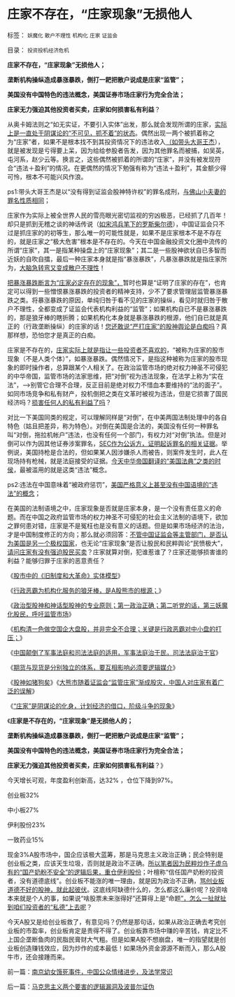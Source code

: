 # 庄家不存在，“庄家现象”无损他人

标签： `妖魔化` `散户不理性` `机构化` `庄家` `证监会` 

目录： `投资投机经济危机`

**庄家不存在，“庄家现象”无损他人；**

**垄断机构操纵造成暴涨暴跌，倒打一耙把散户说成是庄家“监管”；**

**美国没有中国特色的违法概念，美国证券市场庄家行为完全合法；**

**庄家无力强迫其他投资者买卖，庄家如何损害私有利益**？



从奥卡姆法则之“如无实证，不要引入实体”出发，那么就会发现所谓的庄家，[实际上是一直处于阴谋论的“不可见，抓不着”的状态](../../../2013/6/27/“庄家”是阴谋论的化身，计划经济的借口，阶级斗争的现象.md)。偶然出现一两个被抓着称之为“庄家”者，如果不是根本找不到其投资情况下的违法收入[（如带头大哥王杰](../../../2007/8/28/私有财产有罪；“巨款”是大罪.md)），就是被发现是亏得要上呆，因为给给参股者告发，因为其他罪名而被捕，如吴英，屯河系，赵少云等。换言之，这些偶然被抓着的所谓的“庄家”，并没有被发现符合“违法＋盈利”的情况。在更偶然的情况下勉强有称为“违法＋盈利”，其金额少得可怜，根本不可能兴风作浪。

ps1:带头大哥王杰是以“没有得到证监会股神特许权”的罪名成刑，[与佛山小夫妻的罪名性质相同](../../../2007/8/28/私有财产有罪；“巨款”是大罪.md)；

庄家作为实际上被全世界人民的雪亮眼光密切监视的穷凶极恶，已经抓了几百年！却只是抓到无稽之谈的神话传说（[如宋鸿兵笔下的罗斯柴尔德](../../../2008/10/20/民族主义阴谋论不受欢迎.md)），中国证监会只不过是抓庄家的的初等生，那么唯一的可能性就是，如果不是庄家根本不是不存在的，就是庄家之“极大危害”根本是不存在的。今天在中国金融投资文化圈中流传的所谓“庄家”，其一是指某种操盘上的“庄家现象”；其二是一些股神欲状自已多智而近妖的自吹自擂，最后一种庄家本身就是指“暴涨暴跌”，凡暴涨暴跌就是指庄家所为，[大脑急转弯又变成散户不理性](../../../2013/1/14/习惯计划经济的专家，忍受不了股民有钱赚.md)！

[把暴涨暴跌断言为“庄家必定存在的现象”，](../../../2011/6/2/A股机构化造就不理性的暴涨暴跌.md)暂时也算是“证明了庄家的存在”，也肯定可以得到一些憎恨暴涨暴跌的投资者的精神支持，少不了要求管理层监管暴涨暴跌之类。将暴涨暴跌的原因，单纯归咎于看不见的庄家的操纵，看见时就归咎于散户不理性，全都变成了证监会代表机构利益的“监管”；如果机构自已不是暴涨暴跌的，那是狼牙棒的瞎折腾；如果机构化本身就是暴涨暴跌的根源，他们自已就是真正的（行政垄断操纵）的庄家的话！[您还敢说“严打庄家”的股神舆论是白痴吗](../../../2013/6/25/做人当如徐小明，诸股神如豚犬矣.md)？真那样想，恐怕您才是真正的白痴。

庄家是不存在的，[庄家实际上就是指让一些投资者不喜欢的](../../../2013/6/26/庄家是熊市的镇静剂，暴跌的救心丹，熊牛过渡的媒人.md)，“被称为庄家的股市现象（不是人类个体）”，如暴涨暴跌。偶然情况下，是指这种被称为庄家的股市现象的即时操作者，总算跟某个人相关了。在政治监管市场的绝对权力神圣不可侵犯的中华帝国，监管市场的法家思维，把“对倒”视为违法现象，在法学上称为“实在法”，——>别管它合理不合理，反正目前是绝对权力不惜血本要维持的“法的面子”。如同市场竞争和私有财产，投机倒把之类在文革时被视为违法，但是它损害了国民经济吗？[损害任何人的私有利益了吗](../../../2009/2/5/市场经济的自由交换原则不容争辩.md)？

对比一下美国同类的规定，可以理解同样是“对倒”，在中美两国法制处理中的各自特色（姑且把差异，称为特色）。对倒在美国是合法的，美国没有任何一种罪名叫“对倒，拖拉机帐户”违法，也没有任何一个部门，有权力对“对倒”执法。但是对倒可以作为因其他证券涉案罪名，[SEC作为公诉方，证明起诉罪名的相关证据](../../../2013/4/3/信息不对称是天经地义的市场公平,美国证监会的作用和诉讼.md)。举例说，美国持枪是合法的，但如果某人因涉嫌杀人而被告，则案件发生时，此人在现场持有枪械，就是法庭接受的证据。[今天中华帝国翻译的“美国法典”之类的时侯](../../../2012/5/4/虚构现实的“西方民主的乌托邦”.md)，最被滥用的就是这类“违法”概念。

ps2:违法在中国意味着“被政府惩罚”，[美国严格意义上甚至没有中国语境的“违法”的概念](../../../2012/5/4/“总有一条法治死你”&quot;把无辜者办成铁案&quot;.md)；

在美国的法制语境之中，庄家现象是否就是庄家本身，是一个没有责任意义的命题。而在中国之政府监管市场的权力神圣不可侵犯的社会主义法制的语境下，欲加之罪何患对错，庄家是不是冤枉也是没有意义的话题。但是如果市场经济的法治，才是中国制度修正的方向；那么就必须回答：[不管中国证监会等主管部门，是否认为美国是另一个极权国家](../../../2012/5/3/传统文化谣言多！“细节理性主义”鼓励谣言.md)，也无论“庄家现象”是否让股民和民粹舆论“民愤极大”，[请问庄家有没有强迫股民买卖](../../../2010/12/7/脑残救济税不合理.md)？庄家就算对倒，犯谁惹谁了？庄家还能够损害谁的利益？能够归罪于庄家的恶意责任？

《[股市中的《旧制度和大革命》实体模型](../../../2013/6/14/股市中的《旧制度和大革命》实体模型.md)》

《[行政恶霸为机构化服务的狼牙棒，是A股熊市的根源；](../../../2013/6/13/行政恶霸为机构化服务的狼牙棒，是A股熊市的根源.md)》

《[政治型股神和神话型股神的专业原则；第一政治正确；第二听党的话，第三妖魔化股民，呼吁监管市场](../../../2013/6/18/职业股神的四大专业原则；.md)》

《[机构清一色做空国企大盘股，并非完全不合理；关键是行政恶霸对中小盘的打压；](../../../2013/6/20/只有行政垄断的机构化，指数期货才能清一色做空；.md)》

《[中国颠倒了军事法庭和司法法庭的适用，军事法庭治于民，司法法庭治于官](../../../2013/6/24/将行政恶霸送军事法庭！什么是军事法庭？.md)》

《[期货与现货是分别独立的体系，要互相影响必须要逻辑媒介](../../../2013/6/24/指数期货的任何规定，不可能单独造成A股的多空动力；.md)》

《[股神如猪狗矣](../../../2013/6/25/做人当如徐小明，诸股神如豚犬矣.md)》《[大熊市随着证监会“监管庄家”渐成股灾，中国人对庄家有着广泛的误解](../../../2013/6/26/庄家是熊市的镇静剂，暴跌的救心丹，熊牛过渡的媒人.md)》

《[“庄家”是阴谋论的化身，计划经济的借口，阶级斗争的现象](../../../2013/6/27/“庄家”是阴谋论的化身，计划经济的借口，阶级斗争的现象.md)》

《**庄家是不存在的，“庄家现象”是无损他人的；**

**垄断机构操纵造成暴涨暴跌，倒打一耙把散户说成是庄家“监管”；**

**美国没有中国特色的违法概念，美国证券市场庄家行为完全合法；**

**庄家无力强迫其他投资者买卖，庄家如何损害私有利益**？》

今天增长可观，年度盈利创新高，达32% ，仓位下降到97%。

创业板32%

中小板27%

伊利股份23%

一致药业15%

现金3%A股市场中，国企应该极大蓝筹，那是马克思主义政治正确；民企特别是创业板之类，应该天生垃圾，否则就是政治不正确。[所以笔者因为民粹炒作子虚乌有的“国产奶粉不安全”的逻辑后果，重仓伊利股份](../../../2012/9/6/公害知识分子又炒作“健康元地沟油.md)；叶檀称“信任国产奶粉的投资者，没有道德底线”。创业板不能涨的唯一理由，就是因为政治不正确，[骂创业板道德不好的股神，就此起彼伏](../../../2013/6/3/只有科学缺乏理论自信.md)。这底线阿缺德什么的，怎么都这么廉价呢？投资啥本来就是个人的事，如果说“啥股票未来涨得好”还算得上是“命题[”，怎么一扯就扯到咱们投资者的“私德”上去呢](../../../2010/6/23/“讲道德者”最缺德.md)？

今天A股又是给创业板救了，有意见吗？仍然是那句话，如果从政治正确去考究创业板的市盈率，创业板肯定是贵得不得了。创业板靠市场中赚的辛苦钱，肯定比不上国企垄断鱼肉的民脂民膏财大气粗。但是如果A股不想崩盘，唯一的指望就是创业板创造赚钱效应，因为炒作的成本最低！如果场外资金源源不断而入，那么A股牛市，还会接踵而来。

前一篇：[南京幼女饿死事件，中国公众情绪进步，及法学常识](../../../2013/7/1/南京幼女饿死事件，中国公众情绪进步，及法学常识.md)

后一篇：[马克思主义两个要害的逻辑漏洞及波普尔证伪](../../../2013/7/2/马克思主义两个要害的逻辑漏洞及波普尔证伪.md)
